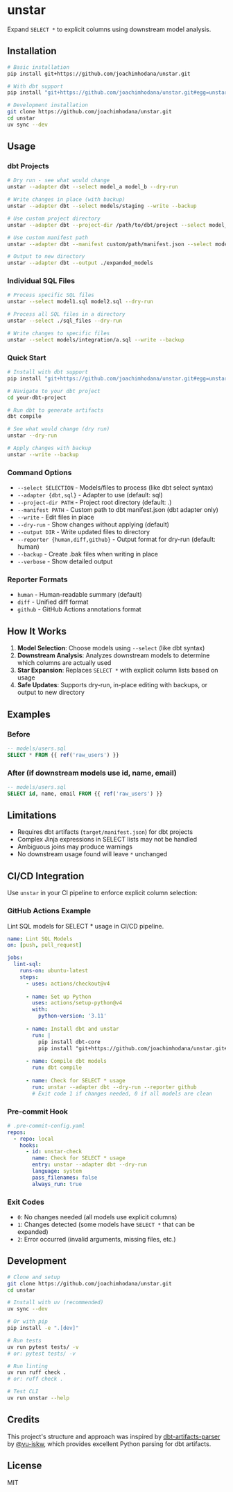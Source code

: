 # unstar

Expand `SELECT *` to explicit columns using downstream model analysis.

## Installation

```bash
# Basic installation
pip install git+https://github.com/joachimhodana/unstar.git

# With dbt support
pip install "git+https://github.com/joachimhodana/unstar.git#egg=unstar[dbt]"

# Development installation
git clone https://github.com/joachimhodana/unstar.git
cd unstar
uv sync --dev
```

## Usage

### dbt Projects

```bash
# Dry run - see what would change
unstar --adapter dbt --select model_a model_b --dry-run

# Write changes in place (with backup)
unstar --adapter dbt --select models/staging --write --backup

# Use custom project directory
unstar --adapter dbt --project-dir /path/to/dbt/project --select model_a --dry-run

# Use custom manifest path
unstar --adapter dbt --manifest custom/path/manifest.json --select model_a --dry-run

# Output to new directory
unstar --adapter dbt --output ./expanded_models
```

### Individual SQL Files

```bash
# Process specific SQL files
unstar --select model1.sql model2.sql --dry-run

# Process all SQL files in a directory
unstar --select ./sql_files --dry-run

# Write changes to specific files
unstar --select models/integration/a.sql --write --backup
```

### Quick Start

```bash
# Install with dbt support
pip install "git+https://github.com/joachimhodana/unstar.git#egg=unstar[dbt]"

# Navigate to your dbt project
cd your-dbt-project

# Run dbt to generate artifacts
dbt compile

# See what would change (dry run)
unstar --dry-run

# Apply changes with backup
unstar --write --backup
```

### Command Options

- `--select SELECTION` - Models/files to process (like dbt select syntax)
- `--adapter {dbt,sql}` - Adapter to use (default: sql)
- `--project-dir PATH` - Project root directory (default: .)
- `--manifest PATH` - Custom path to dbt manifest.json (dbt adapter only)
- `--write` - Edit files in place
- `--dry-run` - Show changes without applying (default)
- `--output DIR` - Write updated files to directory
- `--reporter {human,diff,github}` - Output format for dry-run (default: human)
- `--backup` - Create .bak files when writing in place
- `--verbose` - Show detailed output

### Reporter Formats

- `human` - Human-readable summary (default)
- `diff` - Unified diff format
- `github` - GitHub Actions annotations format

## How It Works

1. **Model Selection**: Choose models using `--select` (like dbt syntax)
2. **Downstream Analysis**: Analyzes downstream models to determine which columns are actually used
3. **Star Expansion**: Replaces `SELECT *` with explicit column lists based on usage
4. **Safe Updates**: Supports dry-run, in-place editing with backups, or output to new directory

## Examples

### Before
```sql
-- models/users.sql
SELECT * FROM {{ ref('raw_users') }}
```

### After (if downstream models use id, name, email)
```sql
-- models/users.sql  
SELECT id, name, email FROM {{ ref('raw_users') }}
```

## Limitations

- Requires dbt artifacts (`target/manifest.json`) for dbt projects
- Complex Jinja expressions in SELECT lists may not be handled
- Ambiguous joins may produce warnings
- No downstream usage found will leave `*` unchanged

## CI/CD Integration

Use `unstar` in your CI pipeline to enforce explicit column selection:

### GitHub Actions Example

Lint SQL models for SELECT * usage in CI/CD pipeline.

```yaml
name: Lint SQL Models
on: [push, pull_request]

jobs:
  lint-sql:
    runs-on: ubuntu-latest
    steps:
      - uses: actions/checkout@v4
      
      - name: Set up Python
        uses: actions/setup-python@v4
        with:
          python-version: '3.11'
          
      - name: Install dbt and unstar
        run: |
          pip install dbt-core
          pip install "git+https://github.com/joachimhodana/unstar.git#egg=unstar[dbt]"
          
      - name: Compile dbt models
        run: dbt compile
        
      - name: Check for SELECT * usage
        run: unstar --adapter dbt --dry-run --reporter github
        # Exit code 1 if changes needed, 0 if all models are clean
```

### Pre-commit Hook

```yaml
# .pre-commit-config.yaml
repos:
  - repo: local
    hooks:
      - id: unstar-check
        name: Check for SELECT * usage
        entry: unstar --adapter dbt --dry-run
        language: system
        pass_filenames: false
        always_run: true
```

### Exit Codes

- `0`: No changes needed (all models use explicit columns)
- `1`: Changes detected (some models have `SELECT *` that can be expanded)
- `2`: Error occurred (invalid arguments, missing files, etc.)

## Development

```bash
# Clone and setup
git clone https://github.com/joachimhodana/unstar.git
cd unstar

# Install with uv (recommended)
uv sync --dev

# Or with pip
pip install -e ".[dev]"

# Run tests
uv run pytest tests/ -v
# or: pytest tests/ -v

# Run linting
uv run ruff check .
# or: ruff check .

# Test CLI
uv run unstar --help
```

## Credits

This project's structure and approach was inspired by [dbt-artifacts-parser](https://github.com/yu-iskw/dbt-artifacts-parser) by [@yu-iskw](https://github.com/yu-iskw), which provides excellent Python parsing for dbt artifacts.

## License

MIT